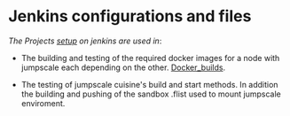 # Jenkins configurations and files

_The Projects [setup](Jenkins_config.md) on jenkins are used in_:

- The building and testing of the required docker images for a node with jumpscale each depending on the other. [Docker_builds](Docker_builds.md).

- The testing of jumpscale cuisine's build and start methods. In addition the building and pushing of the sandbox .flist used to mount jumpscale enviroment.
